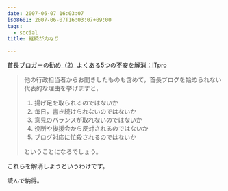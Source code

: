 ```yaml
---
date: 2007-06-07 16:03:07
iso8601: 2007-06-07T16:03:07+09:00
tags:
  - social
title: 継続が力なり

---
```


<a title="首長ブロガーの勧め（2）よくある5つの不安を解消：ITpro" href="http://itpro.nikkeibp.co.jp/article/Watcher/20070604/273473/">首長ブロガーの勧め（2）よくある5つの不安を解消：ITpro</a>

<blockquote>他の行政担当者からお聞きしたものも含めて，首長ブログを始められない代表的な理由を挙げますと，

1. 揚げ足を取られるのではないか
1. 毎日，書き続けられないのではないか
1. 意見のバランスが取れないのではないか
1. 役所や後援会から反対されるのではないか
1. ブログ対応に忙殺されるのではないか

ということになるでしょう。 </blockquote>

これらを解消しようというわけです。

読んで納得。
